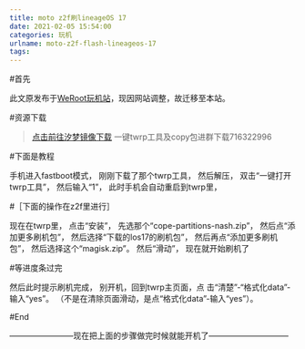 ```yaml
---
title: moto z2f刷lineageOS 17
date: 2021-02-05 15:54:00
categories: 玩机
urlname: moto-z2f-flash-lineageos-17
tags:
---
```

<!--markdown-->#首先
此文原发布于[WeRoot玩机站][1]，现因网站调整，故迁移至本站。

#资源下载
> [点击前往汐梦镜像下载](https://mirrors.lolinet.com/firmware/moto/nash/custom/lineage/)
>一键twrp工具及copy包进群下载716322996

 
#下面是教程

手机进入fastboot模式，
刚刚下载了那个twrp工具，
然后解压，
双击“一键打开twrp工具”，
然后输入“1”，
此时手机会自动重启到twrp里，

#［下面的操作在z2f里进行］

现在在twrp里，
点击“安装”，
先选那个“cope-partitions-nash.zip”，
然后点“添加更多刷机包”，
然后选择“下载的los17的刷机包”，
然后再点“添加更多刷机包”，
然后选择这个“magisk.zip”。
然后“滑动”，
现在就开始刷机了

#等进度条过完

然后此时提示刷机完成，
别开机，回到twrp主页面，点
击“清楚”-“格式化data”-输入“yes”。
（不是在清除页面滑动，是点“格式化data”-输入“yes”）。

#End

————————现在把上面的步骤做完时候就能开机了——————————


[1]: https://www.weroot.top/post-11.html